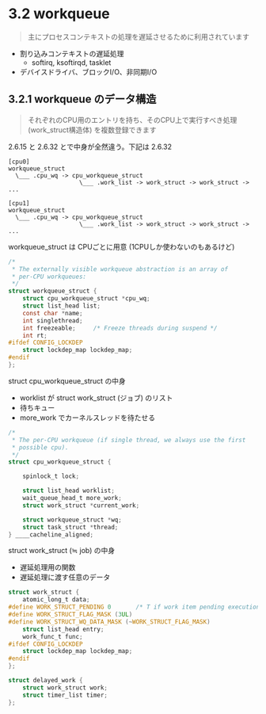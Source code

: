 # 3.2 workqueue

> 主にプロセスコンテキストの処理を遅延させるために利用されています

 * 割り込みコンテキストの遅延処理
   * softirq, ksoftirqd, tasklet
 * デバイスドライバ、ブロックI/O、非同期I/O

## 3.2.1 workqueue のデータ構造

> それぞれのCPU用のエントリを持ち、そのCPU上で実行すべき処理 (work_struct構造体) を複数登録できます

2.6.15 と 2.6.32 とで中身が全然違う。下記は 2.6.32

```
[cpu0]
workqueue_struct
  \___ .cpu_wq -> cpu_workqueue_struct
                    \___ .work_list -> work_struct -> work_struct -> ...

[cpu1]                    
workqueue_struct
  \___ .cpu_wq -> cpu_workqueue_struct
                    \___ .work_list -> work_struct -> work_struct -> ...
```

workqueue_struct は CPUごとに用意 (1CPUしか使わないのもあるけど)

```c
/*
 * The externally visible workqueue abstraction is an array of
 * per-CPU workqueues:
 */
struct workqueue_struct {
	struct cpu_workqueue_struct *cpu_wq;
	struct list_head list;
	const char *name;
	int singlethread;
	int freezeable;		/* Freeze threads during suspend */
	int rt;
#ifdef CONFIG_LOCKDEP
	struct lockdep_map lockdep_map;
#endif
};
```

struct cpu_workqueue_struct の中身

 * worklist が struct work_struct (ジョブ) のリスト
 * 待ちキュー
 * more_work でカーネルスレッドを待たせる

```c
/*
 * The per-CPU workqueue (if single thread, we always use the first
 * possible cpu).
 */
struct cpu_workqueue_struct {

	spinlock_t lock;

	struct list_head worklist;
	wait_queue_head_t more_work;
	struct work_struct *current_work;

	struct workqueue_struct *wq;
	struct task_struct *thread;
} ____cacheline_aligned;
```

struct work_struct (≒ job) の中身

 * 遅延処理用の関数
 * 遅延処理に渡す任意のデータ

```c
struct work_struct {
	atomic_long_t data;
#define WORK_STRUCT_PENDING 0		/* T if work item pending execution */
#define WORK_STRUCT_FLAG_MASK (3UL)
#define WORK_STRUCT_WQ_DATA_MASK (~WORK_STRUCT_FLAG_MASK)
	struct list_head entry;
	work_func_t func;
#ifdef CONFIG_LOCKDEP
	struct lockdep_map lockdep_map;
#endif
};
```

```c
struct delayed_work {
	struct work_struct work;
	struct timer_list timer;
};
```